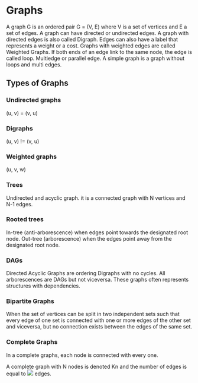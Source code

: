 # Graphs
A graph G is an ordered pair G = (V, E) where V is a set of vertices and E a set of edges.
A graph can have directed or undirected edges. A graph with directed edges is also called Digraph.
Edges can also have a label that represents a weight or a cost. Graphs with weighted edges are called Weighted Graphs.
If both ends of an edge link to the same node, the edge is called loop.
Multiedge or parallel edge.
A simple graph is a graph without loops and multi edges.

## Types of Graphs

### Undirected graphs
(u, v) = (v, u)

### Digraphs
(u, v) != (v, u)

### Weighted graphs
(u, v, w)

### Trees
Undirected and acyclic graph. it is a connected graph with N vertices and N-1 edges.

### Rooted trees
In-tree (anti-arborescence) when edges point towards the designated root node.
Out-tree (arborescence) when the edges point away from the designated root node.

### DAGs
Directed Acyclic Graphs are ordering Digraphs with no cycles.
All arborescences are DAGs but not viceversa.
These graphs often represents structures with dependencies.

### Bipartite Graphs
When the set of vertices can be split in two independent sets such that every edge of one set is connected with one or more edges of the other set and viceversa, but no connection exists between the edges of the same set.

### Complete Graphs
In a complete graphs, each node is connected with every one.

A complete graph with N nodes is denoted Kn and the number of edges is equal to <img src="https://render.githubusercontent.com/render/math?math=\frac{n (n − 1)}{2}"> edges.
